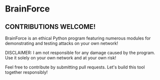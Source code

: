 # BrainForce
## CONTRIBUTIONS WELCOME!
BrainForce is an ethical Python program featuring numerous modules for demonstrating and testing attacks on your own network!

DISCLAIMER: I am not responsible for any damage caused by the program. Use it solely on your own network and at your own risk!

Feel free to contribute by submitting pull requests. Let's build this tool together responsibly!
